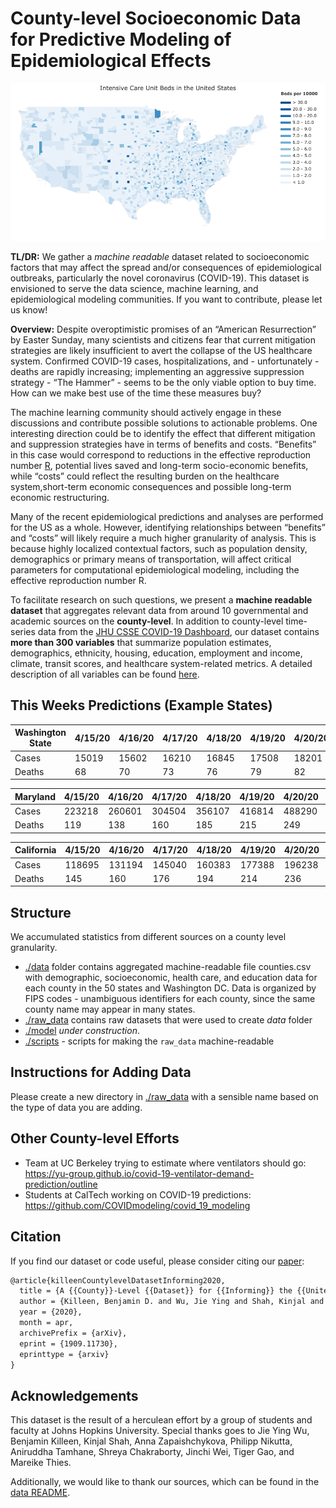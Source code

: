 # County-level Socioeconomic Data for Predictive Modeling of Epidemiological Effects

![County-level Number of Intensive Care Unit Beds](visualizations/icu_beds.png "icubeds")

**TL/DR:** We gather a *machine readable* dataset related to socioeconomic factors that may affect the spread and/or consequences of epidemiological outbreaks, particularly the novel coronavirus (COVID-19). This dataset is envisioned to serve the data science, machine learning, and epidemiological modeling communities. If you want to contribute, please let us know!

**Overview:** Despite overoptimistic promises of an “American Resurrection” by Easter Sunday, many scientists and citizens fear that current mitigation strategies are likely insufficient to avert the collapse of the US healthcare system. Confirmed COVID-19 cases, hospitalizations, and - unfortunately - deaths are rapidly increasing; implementing an aggressive suppression strategy - “The Hammer” - seems to be the only viable option to buy time. How can we make best use of the time these measures buy?

The machine learning community should actively engage in these discussions and contribute possible solutions to actionable problems.
One interesting direction could be to identify the effect that different mitigation and suppression strategies have in terms of benefits and costs. “Benefits” in this case would correspond to reductions in the effective reproduction number [R](https://www.ncbi.nlm.nih.gov/pubmed/8261248), potential lives saved and long-term socio-economic benefits, while “costs” could reflect the resulting burden on the healthcare system,short-term economic consequences and possible long-term economic restructuring. 

Many of the recent epidemiological predictions and analyses are performed for the US as a whole. However, identifying relationships between “benefits” and “costs” will likely require a much higher granularity of analysis. 
This is because highly localized contextual factors, such as population density, demographics or primary means of transportation, will affect critical parameters for computational epidemiological modeling, including the effective reproduction number R. 

To facilitate research on such questions, we present a **machine readable dataset** that aggregates relevant data from around 10 governmental and academic sources on the **county-level**. In addition to county-level time-series data from the [JHU CSSE COVID-19 Dashboard](https://github.com/CSSEGISandData/COVID-19), our dataset contains **more than 300 variables** that summarize population estimates, demographics, ethnicity, housing, education, employment and income, climate, transit scores, and healthcare system-related metrics. A detailed description of all variables can be found [here](https://github.com/JieYingWu/COVID-19_US_County-level_Summaries/tree/master/data).

## This Weeks Predictions (Example States)
| Washington State | 4/15/20 | 4/16/20 | 4/17/20 | 4/18/20 | 4/19/20 | 4/20/20 | 4/21/20 |
| --- | --- | --- | --- | --- | --- | --- | --- |
| Cases | 15019 | 15602 | 16210 | 16845 | 17508 | 18201 | 18924 |
| Deaths | 68 | 70 | 73 | 76 | 79 | 82 | 85 |

| Maryland | 4/15/20 | 4/16/20 | 4/17/20 | 4/18/20 | 4/19/20 | 4/20/20 | 4/21/20 |
| --- | --- | --- | --- | --- | --- | --- | --- |
| Cases | 223218 | 260601 | 304504 | 356107 | 416814 | 488290 | 572517 |
| Deaths | 119 | 138 | 160 | 185 | 215 | 249 | 288 |

| California | 4/15/20 | 4/16/20 | 4/17/20 | 4/18/20 | 4/19/20 | 4/20/20 | 4/21/20 |
| --- | --- | --- | --- | --- | --- | --- | --- |
| Cases | 118695 | 131194 | 145040 | 160383 | 177388 | 196238 | 217139 |
| Deaths | 145 | 160 | 176 | 194 | 214 | 236 | 260 |

## Structure

We accumulated statistics from different sources on a county level granularity.
- [./data](https://github.com/JieYingWu/COVID-19_US_County-level_Summaries/tree/master/data) folder contains aggregated machine-readable file counties.csv with demographic, socioeconomic, health care, and education data for each county in the 50 states and Washington DC. Data is organized by FIPS codes - unambiguous identifiers for each county, since the same county name may appear in many states.
-  [./raw_data](https://github.com/JieYingWu/COVID-19_US_County-level_Summaries/tree/master/raw_data) contains raw datasets that were used to create *data* folder
- [./model](https://github.com/JieYingWu/COVID-19_US_County-level_Summaries/tree/master/model) *under construction*.
- [./scripts](https://github.com/JieYingWu/COVID-19_US_County-level_Summaries/tree/master/scripts) - scripts for making the `raw_data` machine-readable

## Instructions for Adding Data

Please create a new directory in [./raw_data](https://github.com/JieYingWu/disease_spread/raw_data)
with a sensible name based on the type of data you are adding.

## Other County-level Efforts
* Team at UC Berkeley trying to estimate where ventilators should go: https://yu-group.github.io/covid-19-ventilator-demand-prediction/outline
* Students at CalTech working on COVID-19 predictions: https://github.com/COVIDmodeling/covid_19_modeling 

## Citation

If you find our dataset or code useful, please consider citing our [paper](https://arxiv.org/abs/2004.00756):
```latex
@article{killeenCountylevelDatasetInforming2020,
  title = {A {{County}}-Level {{Dataset}} for {{Informing}} the {{United States}}' {{Response}} to {{COVID}}-19},
  author = {Killeen, Benjamin D. and Wu, Jie Ying and Shah, Kinjal and Zapaishchykova, Anna and Nikutta, Philipp and Tamhane, Aniruddha and Chakraborty, Shreya and Wei, Jinchi and Gao, Tiger and Thies, Mareike and Unberath, Mathias},
  year = {2020},
  month = apr,
  archivePrefix = {arXiv},
  eprint = {1909.11730},
  eprinttype = {arxiv}
}
```

## Acknowledgements
This dataset is the result of a herculean effort by a group of students and faculty at Johns Hopkins University. Special thanks goes to Jie Ying Wu, Benjamin Killeen, Kinjal Shah, Anna Zapaishchykova, Philipp Nikutta, Aniruddha Tamhane, Shreya Chakraborty, Jinchi Wei, Tiger Gao, and Mareike Thies.

Additionally, we would like to thank our sources, which can be found in the [data README](https://github.com/JieYingWu/COVID-19_US_County-level_Summaries/tree/master/data).
